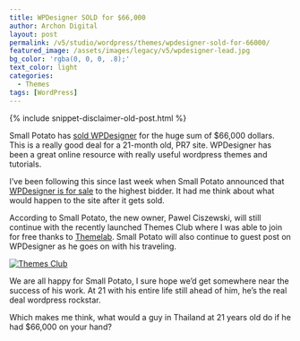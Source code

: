 ```yaml
---
title: WPDesigner SOLD for $66,000
author: Archon Digital
layout: post
permalink: /v5/studio/wordpress/themes/wpdesigner-sold-for-66000/
featured_image: /assets/images/legacy/v5/wpdesigner-lead.jpg
bg_color: 'rgba(0, 0, 0, .8);'
text_color: light
categories:
  - Themes
tags: [WordPress]
---
```

{% include snippet-disclaimer-old-post.html %}

Small Potato has <a href="http://www.wpdesigner.com/2008/03/21/wpdesigner-change-of-ownership/" target="_blank">sold WPDesigner</a> for the huge sum of $66,000 dollars. This is a really good deal for a 21-month old, PR7 site. WPDesigner has been a great online resource with really useful wordpress themes and tutorials.

I&#8217;ve been following this since last week when Small Potato announced that <a href="http://www.wpdesigner.com/2008/03/11/wpdesignercom-is-for-sale/" target="_blank">WPDesigner is for sale</a> to the highest bidder. It had me think about what would happen to the site after it gets sold.<!--more-->

According to Small Potato, the new owner, Pawel Ciszewski, will still continue with the recently launched Themes Club where I was able to join for free thanks to <a href="http://www.themelab.com/2008/03/04/wpdesigner-5-themes-club-free/" target="_blank">Themelab</a>. Small Potato will also continue to guest post on WPDesigner as he goes on with his traveling.

<a title="Themes Club" rel="attachment wp-att-84" href="{{ site.baseurl }}/studio/wordpress/themes/wpdesigner-sold-for-66000/permalink-migration" target="_blank"><img src="{{ site.baseurl }}/assets/images/legacy/v5/2008/03/themesclub.jpg" alt="Themes Club" /></a>

We are all happy for Small Potato, I sure hope we&#8217;d get somewhere near the success of his work. At 21 with his entire life still ahead of him, he&#8217;s the real deal wordpress rockstar.

Which makes me think, what would a guy in Thailand at 21 years old do if he had $66,000 on your hand?